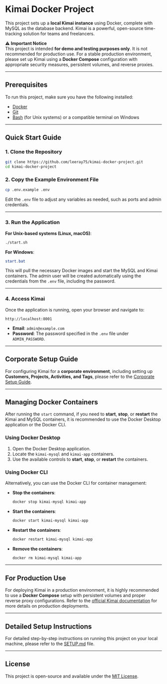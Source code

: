 # Kimai Docker Project

This project sets up a **local Kimai instance** using Docker, complete with MySQL as the database backend. Kimai is a powerful, open-source time-tracking solution for teams and freelancers.

⚠️ **Important Notice**  
This project is intended **for demo and testing purposes only**. It is not recommended for production use. For a stable production environment, please set up Kimai using a **Docker Compose** configuration with appropriate security measures, persistent volumes, and reverse proxies.

---

## Prerequisites
To run this project, make sure you have the following installed:

- [Docker](https://www.docker.com/get-started)
- [Git](https://git-scm.com/)
- [Bash](https://www.gnu.org/software/bash/) (for Unix systems) or a compatible terminal on Windows

---

## Quick Start Guide

### 1. Clone the Repository
```bash
git clone https://github.com/leeray75/kimai-docker-project.git
cd kimai-docker-project
```

### 2. Copy the Example Environment File
```bash
cp .env.example .env
```

Edit the `.env` file to adjust any variables as needed, such as ports and admin credentials.

---

### 3. Run the Application

**For Unix-based systems (Linux, macOS)**:
```bash
./start.sh
```

**For Windows**:
```powershell
start.bat
```

This will pull the necessary Docker images and start the MySQL and Kimai containers. The admin user will be created automatically using the credentials from the `.env` file, including the password.

---

### 4. Access Kimai
Once the application is running, open your browser and navigate to:

```
http://localhost:8001
```

- **Email**: `admin@example.com`
- **Password**: The password specified in the `.env` file under `ADMIN_PASSWORD`.

---

## Corporate Setup Guide
For configuring Kimai for a **corporate environment**, including setting up **Customers, Projects, Activities, and Tags**, please refer to the [Corporate Setup Guide](GETTING_STARTED_CORPORATE_SETUP.md).

---

## Managing Docker Containers

After running the `start` command, if you need to **start**, **stop**, or **restart** the Kimai and MySQL containers, it is recommended to use the Docker Desktop application or the Docker CLI.

### Using Docker Desktop
1. Open the Docker Desktop application.
2. Locate the `kimai-mysql` and `kimai-app` containers.
3. Use the available controls to **start**, **stop**, or **restart** the containers.

### Using Docker CLI
Alternatively, you can use the Docker CLI for container management:

- **Stop the containers**:
  ```bash
  docker stop kimai-mysql kimai-app
  ```

- **Start the containers**:
  ```bash
  docker start kimai-mysql kimai-app
  ```

- **Restart the containers**:
  ```bash
  docker restart kimai-mysql kimai-app
  ```

- **Remove the containers**:
  ```bash
  docker rm kimai-mysql kimai-app
  ```

---

## For Production Use
For deploying Kimai in a production environment, it is highly recommended to use a **Docker Compose** setup with persistent volumes and proper reverse proxy configurations. Refer to the [official Kimai documentation](https://github.com/kimai/kimai2) for more details on production deployments.

---

## Detailed Setup Instructions
For detailed step-by-step instructions on running this project on your local machine, please refer to the [SETUP.md](SETUP.md) file.

---

## License
This project is open-source and available under the [MIT License](LICENSE).
